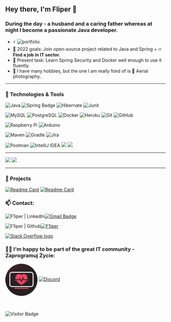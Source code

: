 ##  Hey there, I'm Fliper 👋

### During the day - a husband and a caring father whereas at night I become a passionate Java developer.

- ⚡️ ![portfolio](https://f1iper.github.io/ 'Portfolio')
- 🔭 2022 goals: Join open-source project related to Java and Spring + 🔥 **Find a job in IT sector.**
- 📖 Present task: Learn Spring Security and Docker well enough to use it fluently.
- 🚀 I have many hobbies, but the one I am really fond of is 📸 Aerial photography.

---

### 🔧 Technologies & Tools
![Java](https://img.shields.io/badge/-java-3f4441?style=for-the-badge&logo=java&color=orange) ![Spring Badge](https://img.shields.io/badge/Spring-6DB33F?style=for-the-badge&logo=spring&logoColor=white) ![Hibernate](https://img.shields.io/badge/-Hibernate-3f4441?style=for-the-badge&logo=Hibernate&color=blue) ![Junit](https://img.shields.io/badge/-Junit-1ED760?style=for-the-badge&logo=Junit)


![MySQL](https://img.shields.io/badge/MySQL-00000F?style=for-the-badge&logo=mysql&logoColor=white)
![PostgreSQL](https://img.shields.io/badge/PostgreSQL-316192?style=for-the-badge&logo=postgresql&logoColor=white)
![Docker](https://img.shields.io/badge/-Docker-3f4441?style=for-the-badge&logo=docker)
![Heroku](https://img.shields.io/badge/Heroku-430098?style=for-the-badge&logo=heroku&logoColor=white)
![Git](https://img.shields.io/badge/-Git-3f4441?style=for-the-badge&logo=git)
![GitHub](https://img.shields.io/badge/-GitHub-3f4441?style=for-the-badge&logo=github)

![Raspberry Pi](https://img.shields.io/badge/-Raspberry%20Pi-CC6699?style=for-the-badge&logo=Raspberry-Pi) ![Arduino](https://img.shields.io/badge/-Arduino-3f4441?style=for-the-badge&logo=Arduino)

![Maven](https://img.shields.io/badge/Maven-red?style=for-the-badge&logo=maven&logoColor=red)
![Gradle](https://img.shields.io/badge/Gradle-316192?style=for-the-badge&logo=gradle&logoColor=lightblue)
![Jira](https://img.shields.io/badge/-Jira-3f4441?style=for-the-badge&logo=Jira&color=blue)

![Postman](https://img.shields.io/badge/-Postman-3f4441?style=for-the-badge&logo=Postman)
![IntelliJ IDEA](https://img.shields.io/badge/IDE-IntelliJ_IDEA-informational?style=for-the-badge&logo=intellij-idea&color=2bbc8a)
![](https://img.shields.io/badge/Linux-informational?style=for-the-badge&logo=linux&logoColor=white&color=black)
![](https://img.shields.io/badge/Windows-informational?style=for-the-badge&logo=windows&logoColor=white)

---
<!-- [![F1iper's GitHub stats](https://github-readme-stats.vercel.app/api?username=F1iper)](https://github.com/F1iper/) -->
  <img height="50%" width="auto" src ="https://github-readme-stats.vercel.app/api/top-langs/?username=F1iper&layout=compact&hide_border=true&theme=darcula&bg_color=00000000&langs_count=6&icons_show=true&hide=jupyter%20notebook,tex,css,php">
   <img src ="https://github-readme-streak-stats.herokuapp.com?user=F1iper&theme=darcula&hide_border=true&background=FFFFFF00">


---

### 🔭 Projects
[![Readme Card](https://github-readme-stats.vercel.app/api/pin/?username=F1iper&repo=share-food)](https://github.com/zaprogramuj-zycie/share-food)
[![Readme Card](https://github-readme-stats.vercel.app/api/pin/?username=F1iper&repo=kamann)](https://github.com/F1iper/kamann)

  
### 📫 Contact:
[<img align="left" alt="F1iper | LinkedIn" height="27px" src="https://img.shields.io/badge/LinkedIn-0077B5?style=for-the-badge&logo=linkedin&logoColor=white" />][linkedin]

[![Gmail Badge](https://img.shields.io/badge/-coderaligator@gmail.com-c14438?style=for-the-badge&logo=Gmail&logoColor=white&link=mailto:coderaligator@gmail.com)](mailto:coderaligator@gmail.com)



[<img align="left" alt="F1iper | Github" height="27px" src="https://camo.githubusercontent.com/85dc47a56a4e73ae7b6e64b3b4416785497e74219ae179ae8faaaca10d5a78d9/68747470733a2f2f696d672e736869656c64732e696f2f62616467652f2d4769744875622d3138313731373f7374796c653d666c61742d737175617265266c6f676f3d676974687562?style=for-the-badge" />][github]
[![F1iper](https://img.shields.io/badge/Discord-7289DA?style=for-the-badge&logo=discord&logoColor=white)][discordnumber] 

[<img src="https://img.shields.io/badge/Stack%20Overflow-282C34?style=for-the-badge&logo=stackoverflow&logoColor=FE7A16" alt="Stack Overflow logo" title="Stack Overflow" height="27px" />](https://stackoverflow.com/users/11972767/fliper)

### 🤜🤛 I'm happy to be part of the great IT community - Zaprogramuj Życie:
<img align="center" src="https://github.com/F1iper/F1iper/blob/master/logo-profil-circle_250.png" width=20% height=20%> [![Discord](https://img.shields.io/badge/Discord-7289DA?style=for-the-badge&logo=discord&logoColor=white)][discord] 


<br></br>
![Visitor Badge](https://visitor-badge.laobi.icu/badge?page_id=F1iper.F1iper)

[git]: https://git-scm.com/
[gmail]: coderaligator@gmail.com
[website]: https://www.google.com
[github]: https://github.com/F1iper/F1iper
[linkedin]: https://www.linkedin.com/in/filip-timofiejew/
[discord]: https://discord.gg/zaprogramujzycie
[discordnumber]: https://discordapp.com/users/702632499989315604
[portfolio]: https://f1iper.github.io/

